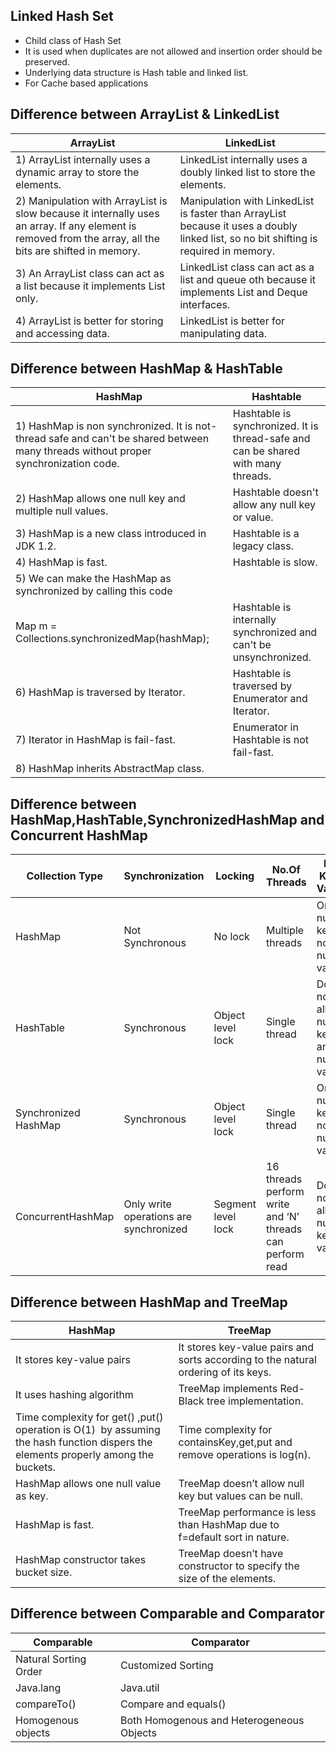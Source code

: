 ## Linked Hash Set

- Child class of Hash Set
- It is used when duplicates are not allowed and insertion order should be preserved.
- Underlying data structure is Hash table and linked list.
- For Cache based applications

## Difference between ArrayList & LinkedList
| ArrayList                                                                                                                                                 | LinkedList                                                                                                                            |
|-----------------------------------------------------------------------------------------------------------------------------------------------------------|---------------------------------------------------------------------------------------------------------------------------------------|
| 1) ArrayList internally uses a dynamic array to store the elements.                                                                                       | LinkedList internally uses a doubly linked list to store the elements.                                                                |
| 2) Manipulation with ArrayList is slow because it internally uses an array. If any element is removed from the array, all the bits are shifted in memory. | Manipulation with LinkedList is faster than ArrayList because it uses a doubly linked list, so no bit shifting is required in memory. |
| 3) An ArrayList class can act as a list  because it implements List only.                                                                                 | LinkedList class can act as a list and queue oth because it implements List and Deque interfaces.                                     |
| 4) ArrayList is better for storing and accessing data.                                                                                                    | LinkedList is better for manipulating data.                                                                                           ||                                                                                                                                       |

## Difference between HashMap & HashTable

| HashMap                                                                                                                             | Hashtable                                                                         |
|-------------------------------------------------------------------------------------------------------------------------------------|-----------------------------------------------------------------------------------|
| 1) HashMap is non synchronized. It is not-thread safe and can't be shared between many threads without proper synchronization code. | Hashtable is synchronized. It is thread-safe and can be shared with many threads. |
| 2) HashMap allows one null key and multiple null values.                                                                            | Hashtable doesn't allow any null key or value.                                    |
| 3) HashMap is a new class introduced in JDK 1.2.                                                                                    | Hashtable is a legacy class.                                                      |
| 4) HashMap is fast.                                                                                                                 | Hashtable is slow.                                                                |
| 5) We can make the HashMap as synchronized by calling this code                                                                     |                                                                                   |
| Map m = Collections.synchronizedMap(hashMap);                                                                                       | Hashtable is internally synchronized and can't be unsynchronized.                 |
| 6) HashMap is traversed by Iterator.                                                                                                | Hashtable is traversed by Enumerator and Iterator.                                |
| 7) Iterator in HashMap is fail-fast.                                                                                                | Enumerator in Hashtable is not fail-fast.                                         |
| 8) HashMap inherits AbstractMap class.                                                                                              |                                                                                   |

## Difference between HashMap,HashTable,SynchronizedHashMap and Concurrent HashMap

| Collection Type       | Synchronization                        | Locking            | No.Of Threads                                             | Null Key & Values                       | Iterator  | When To Use                       |
|-----------------------|----------------------------------------|--------------------|-----------------------------------------------------------|-----------------------------------------|-----------|-----------------------------------|
| HashMap               | Not Synchronous                        | No lock            | Multiple threads                                          | One null key ,N no.of null values       | Fail fast | Single Thread                     |
| HashTable             | Synchronous                            | Object level lock  | Single thread                                             | Does not allow null key and null values | Fail Safe | Legacy class not recommended      |
| Synchronized HashMap  | Synchronous                            | Object level lock  | Single thread                                             | One null key , N no.of null values      | Fail Safe | Multi Thread(Low Performance)     |
| ConcurrentHashMap     | Only write operations are synchronized | Segment level lock | 16 threads perform write and ‘N’ threads can perform read | Does not allow null key & values.       | Fail Safe | Multi Thread((Better Performance) |


## Difference between HashMap and TreeMap


| HashMap                                                                                                                            | TreeMap                                                                            |
|------------------------------------------------------------------------------------------------------------------------------------|------------------------------------------------------------------------------------|
| It stores key-value pairs                                                                                                          | It stores key-value pairs and sorts according to the natural ordering of its keys. |
| It uses hashing algorithm                                                                                                          | TreeMap implements Red-Black tree implementation.                                  |
| Time complexity for get() ,put() operation is O(1)  by assuming the hash function dispers the elements properly among the buckets. | Time complexity for containsKey,get,put and remove operations is log(n).           |
| HashMap allows one null value as key.                                                                                              | TreeMap doesn’t allow null key but values can be null.                             |
| HashMap is fast.                                                                                                                   | TreeMap performance is less than HashMap due to f=default sort in nature.          |
| HashMap constructor takes bucket size.                                                                                             | TreeMap doesn’t have constructor to specify the size of the elements.              |


## Difference between Comparable and Comparator


| Comparable            | Comparator                                |
|-----------------------|-------------------------------------------|
| Natural Sorting Order | Customized Sorting                        |
| Java.lang             | Java.util                                 |
| compareTo()           | Compare and equals()                      |
| Homogenous objects    | Both Homogenous and Heterogeneous Objects |
